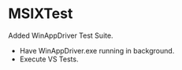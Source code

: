 # MSIXTest
Added WinAppDriver Test Suite. 

* Have WinAppDriver.exe running in background.
* Execute VS Tests. 
